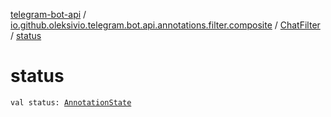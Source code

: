 [telegram-bot-api](../../index.md) / [io.github.oleksivio.telegram.bot.api.annotations.filter.composite](../index.md) / [ChatFilter](index.md) / [status](./status.md)

# status

`val status: `[`AnnotationState`](../../io.github.oleksivio.telegram.bot.api.model.annotation/-annotation-state/index.md)